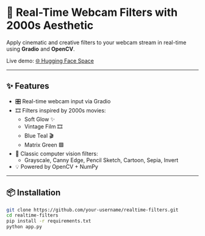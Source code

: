 # 🎥 Real-Time Webcam Filters with 2000s Aesthetic

Apply cinematic and creative filters to your webcam stream in real-time using **Gradio** and **OpenCV**.

Live demo: [🌐 Hugging Face Space](https://huggingface.co/spaces/your-username/realtime-filters)

---

## ✨ Features

- 🎛️ Real-time webcam input via Gradio
- 🎞️ Filters inspired by 2000s movies:
  - Soft Glow ✨
  - Vintage Film 🎞️
  - Blue Teal 🎬
  - Matrix Green 🟩
- 🧠 Classic computer vision filters:
  - Grayscale, Canny Edge, Pencil Sketch, Cartoon, Sepia, Invert
- 💡 Powered by OpenCV + NumPy

---

## 📦 Installation

```bash
git clone https://github.com/your-username/realtime-filters.git
cd realtime-filters
pip install -r requirements.txt
python app.py
